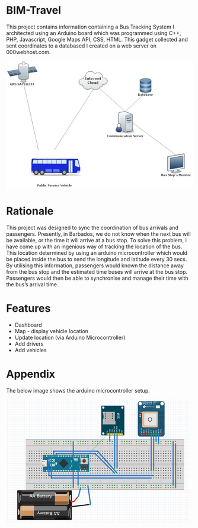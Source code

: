 # BIM-Travel
This project contains information containing a Bus Tracking System I architected using an Arduino board which was programmed using C++, PHP, Javascript, Google Maps API, CSS, HTML. This gadget collected and sent coordinates to a databased I created on a web server on 000webhost.com.

![logo](https://github.com/khalilgreenidge/BIM-Travel/blob/main/architecture.jpg "logo")

# Rationale
This project was designed to sync the coordination of bus arrivals and passengers.  Presently, in Barbados, we do not know when the next bus will be available, or the time it will arrive at a bus stop. To solve this problem, I have come up with an ingenious way of tracking the location of the bus. This location determined by using an arduino microcontroller which would be placed inside the bus to send the longitude and latitude every 30 secs. By utilising this information, passengers would known the distance away from the bus stop and the estimated time buses will arrive at the bus stop. Passengers would then be able to synchronise and manage their time with the bus’s arrival time.

# Features
- Dashboard
- Map - display vehicle location
- Update location (via Arduino Microcontroller)
- Add drivers
- Add vehicles


# Appendix
The below image shows the arduino microcontroller setup.

![logo](https://github.com/khalilgreenidge/BIM-Travel/blob/main/sketch.png "arduino")
